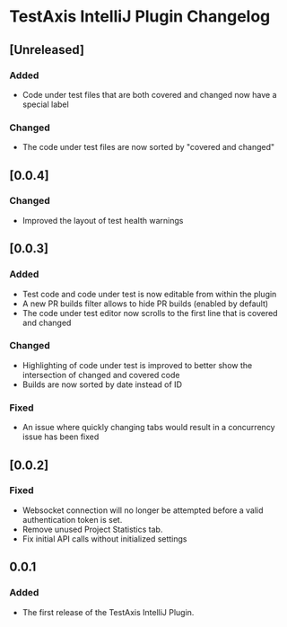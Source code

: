 <!-- Keep a Changelog guide -> https://keepachangelog.com -->

# TestAxis IntelliJ Plugin Changelog

## [Unreleased]

### Added
- Code under test files that are both covered and changed now have a special label 

### Changed
- The code under test files are now sorted by "covered and changed"

## [0.0.4]

### Changed
- Improved the layout of test health warnings

## [0.0.3]
### Added
- Test code and code under test is now editable from within the plugin
- A new PR builds filter allows to hide PR builds (enabled by default)
- The code under test editor now scrolls to the first line that is covered and changed

### Changed
- Highlighting of code under test is improved to better show the intersection of changed and covered code
- Builds are now sorted by date instead of ID

### Fixed
- An issue where quickly changing tabs would result in a concurrency issue has been fixed

## [0.0.2]
### Fixed
- Websocket connection will no longer be attempted before a valid authentication token is set.
- Remove unused Project Statistics tab.
- Fix initial API calls without initialized settings

## 0.0.1
### Added
- The first release of the TestAxis IntelliJ Plugin.
